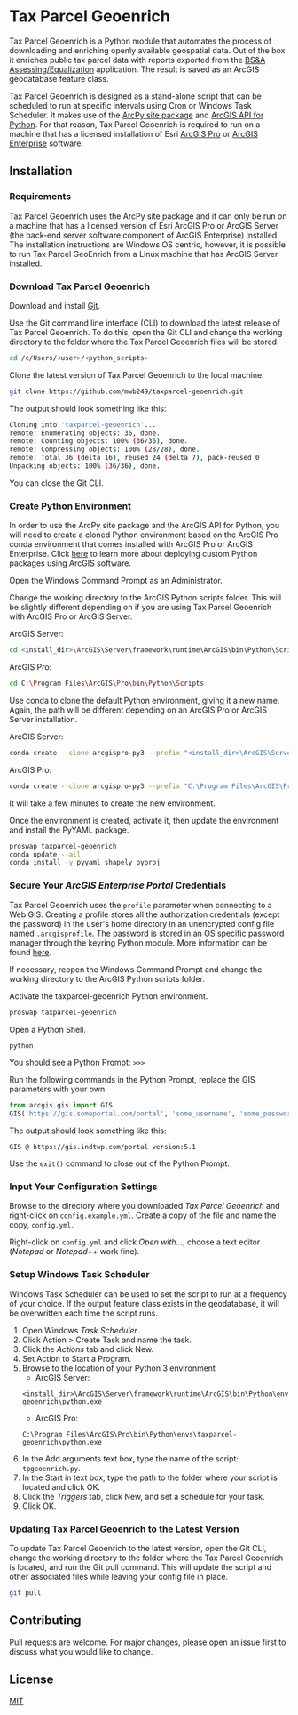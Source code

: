 # Tax Parcel Geoenrich

Tax Parcel Geoenrich is a Python module that automates the process of downloading and enriching openly available 
geospatial data. Out of the box it enriches public tax parcel data with reports exported from the 
[BS&A Assessing/Equalization](https://www.bsasoftware.com/solutions/assessing-property-tax/assessingequalization/) 
application. The result is saved as an ArcGIS geodatabase feature class.

Tax Parcel Geoenrich is designed as a stand-alone script that can be scheduled to run at specific intervals using Cron 
or Windows Task Scheduler. It makes use of the 
[ArcPy site package](https://pro.arcgis.com/en/pro-app/arcpy/get-started/what-is-arcpy-.htm) and 
[ArcGIS API for Python](https://developers.arcgis.com/python/). For that reason, Tax Parcel Geoenrich is required to 
run on a machine that has a licensed installation of Esri 
[ArcGIS Pro](https://www.esri.com/en-us/arcgis/products/arcgis-pro/overview) or 
[ArcGIS Enterprise](https://enterprise.arcgis.com/en/) software.

## Installation

### Requirements
Tax Parcel Geoenrich uses the ArcPy site package and it can only be run on a machine that has a licensed version 
of Esri ArcGIS Pro or ArcGIS Server (the back-end server software component of ArcGIS Enterprise) installed. The 
installation instructions are Windows OS centric, however, it is possible to run Tax Parcel GeoEnrich from a Linux 
machine that has ArcGIS Server installed. 

### Download Tax Parcel Geoenrich
Download and install [Git](https://git-scm.com/downloads).

Use the Git command line interface (CLI) to download the latest release of Tax Parcel Geoenrich. To do this, open the 
Git CLI and change the working directory to the folder where the Tax Parcel Geoenrich files will be stored.
```bash
cd /c/Users/<user>/<python_scripts>
```
Clone the latest version of Tax Parcel Geoenrich to the local machine.
```bash
git clone https://github.com/mwb249/taxparcel-geoenrich.git
```
The output should look something like this:
```bash
Cloning into 'taxparcel-geoenrich'...
remote: Enumerating objects: 36, done.
remote: Counting objects: 100% (36/36), done.
remote: Compressing objects: 100% (28/28), done.
remote: Total 36 (delta 16), reused 24 (delta 7), pack-reused 0
Unpacking objects: 100% (36/36), done.
```
You can close the Git CLI.

### Create Python Environment
In order to use the ArcPy site package and the ArcGIS API for Python, you will need to create a cloned Python 
environment based on the ArcGIS Pro conda environment that comes installed with ArcGIS Pro or ArcGIS Enterprise. Click 
[here](https://enterprise.arcgis.com/en/server/latest/publish-services/windows/deploying-custom-python-packages.htm) to 
learn more about deploying custom Python packages using ArcGIS software.

Open the Windows Command Prompt as an Administrator.

Change the working directory to the ArcGIS Python scripts folder. This will be slightly different depending on if you 
are using Tax Parcel Geoenrich with ArcGIS Pro or ArcGIS Server.

ArcGIS Server:
```bash
cd <install_dir>\ArcGIS\Server\framework\runtime\ArcGIS\bin\Python\Scripts
```
ArcGIS Pro:
```bash
cd C:\Program Files\ArcGIS\Pro\bin\Python\Scripts
```
Use conda to clone the default Python environment, giving it a new name. Again, the path will be different depending 
on an ArcGIS Pro or ArcGIS Server installation.

ArcGIS Server:
```bash
conda create --clone arcgispro-py3 --prefix "<install_dir>\ArcGIS\Server\framework\runtime\ArcGIS\bin\Python\envs\taxparcel-geoenrich"
```
ArcGIS Pro:
```bash
conda create --clone arcgispro-py3 --prefix "C:\Program Files\ArcGIS\Pro\bin\Python\envs\taxparcel-geoenrich"
```
It will take a few minutes to create the new environment.

Once the environment is created, activate it, then update the environment and install the PyYAML package.
```bash
proswap taxparcel-geoenrich
conda update --all
conda install -y pyyaml shapely pyproj
```

### Secure Your *ArcGIS Enterprise Portal* Credentials
Tax Parcel Geoenrich uses the ```profile``` parameter when connecting to a Web GIS. Creating a profile stores all the 
authorization credentials (except the password) in the user's home directory in an unencrypted config file named 
```.arcgisprofile```. The password is stored in an OS specific password manager through the keyring Python module. More 
information can be found 
[here](https://developers.arcgis.com/python/guide/working-with-different-authentication-schemes/#Storing-your-credentials-locally).

If necessary, reopen the Windows Command Prompt and change the working directory to the ArcGIS Python scripts folder.

Activate the taxparcel-geoenrich Python environment.
```bash
proswap taxparcel-geoenrich
```
Open a Python Shell.
```bash
python
```
You should see a Python Prompt: ```>>>```

Run the following commands in the Python Prompt, replace the GIS parameters with your own.
```python
from arcgis.gis import GIS
GIS('https://gis.someportal.com/portal', 'some_username', 'some_password', profile='new_profile_name')
```
The output should look something like this:
```
GIS @ https://gis.indtwp.com/portal version:5.1
```
Use the ```exit()``` command to close out of the Python Prompt.

### Input Your Configuration Settings
Browse to the directory where you downloaded *Tax Parcel Geoenrich* and right-click on ```config.example.yml```. Create 
 a copy of the file and name the copy, ```config.yml```.

Right-click on ```config.yml``` and click *Open with...*, choose a text editor (*Notepad* or *Notepad++* work fine).

### Setup Windows Task Scheduler
Windows Task Scheduler can be used to set the script to run at a frequency of your choice. If the output feature class 
exists in the geodatabase, it will be overwritten each time the script runs.
1. Open Windows *Task Scheduler*.
2. Click Action > Create Task and name the task.
3. Click the *Actions* tab and click New.
4. Set Action to Start a Program.
5. Browse to the location of your Python 3 environment
    - ArcGIS Server:
    ```
    <install_dir>\ArcGIS\Server\framework\runtime\ArcGIS\bin\Python\envs\taxparcel-geoenrich\python.exe
    ```
    - ArcGIS Pro:
    ```
    C:\Program Files\ArcGIS\Pro\bin\Python\envs\taxparcel-geoenrich\python.exe
    ```
6. In the Add arguments text box, type the name of the script: ```tpgeoenrich.py```.
7. In the Start in text box, type the path to the folder where your script is located and click OK.
8. Click the *Triggers* tab, click New, and set a schedule for your task.
9. Click OK.

### Updating Tax Parcel Geoenrich to the Latest Version
To update Tax Parcel Geoenrich to the latest version, open the Git CLI, change the working directory to the folder 
where the Tax Parcel Geoenrich is located, and run the Git pull command. This will update the script and other 
associated files while leaving your config file in place.
```bash
git pull
```

## Contributing
Pull requests are welcome. For major changes, please open an issue first to discuss what you would like to change.

## License
[MIT](https://choosealicense.com/licenses/mit/)